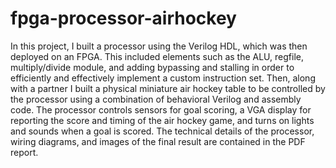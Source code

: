 # fpga-processor-airhockey

In this project, I built a processor using the Verilog HDL, which was then deployed on an FPGA. This included elements such as the ALU, regfile, multiply/divide module, and adding bypassing and stalling in order to efficiently and effectively implement a custom instruction set. Then, along with a 
partner I built a physical miniature air hockey table to be controlled by the processor using a combination of behavioral Verilog and assembly code.
The processor controls sensors for goal scoring, a VGA display for reporting the score and timing of the air hockey game, and turns on lights and sounds 
when a goal is scored. The technical details of the processor, wiring diagrams, and images of the final result are contained in the PDF report.
